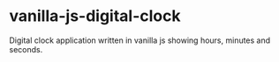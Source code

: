 # vanilla-js-digital-clock
Digital clock application written in vanilla js showing hours, minutes and seconds.
